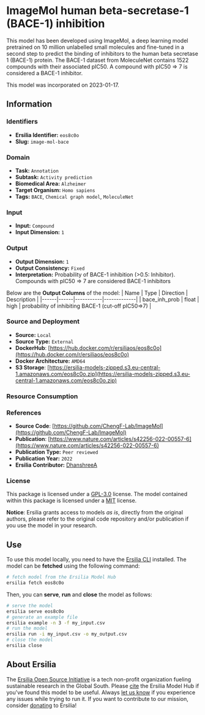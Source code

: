 # ImageMol human beta-secretase-1 (BACE-1) inhibition

This model has been developed using ImageMol, a deep learning model pretrained on 10 million unlabelled small molecules and fine-tuned in a second step to predict the binding of inhibitors to the human beta secretase 1 (BACE-1) protein. The BACE-1 dataset from MoleculeNet contains 1522 compounds with their associated pIC50. A compound with pIC50 => 7 is considered a BACE-1 inhibitor.

This model was incorporated on 2023-01-17.

## Information
### Identifiers
- **Ersilia Identifier:** `eos8c0o`
- **Slug:** `image-mol-bace`

### Domain
- **Task:** `Annotation`
- **Subtask:** `Activity prediction`
- **Biomedical Area:** `Alzheimer`
- **Target Organism:** `Homo sapiens`
- **Tags:** `BACE`, `Chemical graph model`, `MoleculeNet`

### Input
- **Input:** `Compound`
- **Input Dimension:** `1`

### Output
- **Output Dimension:** `1`
- **Output Consistency:** `Fixed`
- **Interpretation:** Probability of BACE-1 inhibition (>0.5: Inhibitor). Compounds with pIC50 => 7 are considered BACE-1 inhibitors

Below are the **Output Columns** of the model:
| Name | Type | Direction | Description |
|------|------|-----------|-------------|
| bace_inh_prob | float | high | probability of inhibiting BACE-1 (cut-off pIC50=>7) |


### Source and Deployment
- **Source:** `Local`
- **Source Type:** `External`
- **DockerHub**: [https://hub.docker.com/r/ersiliaos/eos8c0o](https://hub.docker.com/r/ersiliaos/eos8c0o)
- **Docker Architecture:** `AMD64`
- **S3 Storage**: [https://ersilia-models-zipped.s3.eu-central-1.amazonaws.com/eos8c0o.zip](https://ersilia-models-zipped.s3.eu-central-1.amazonaws.com/eos8c0o.zip)

### Resource Consumption


### References
- **Source Code**: [https://github.com/ChengF-Lab/ImageMol](https://github.com/ChengF-Lab/ImageMol)
- **Publication**: [https://www.nature.com/articles/s42256-022-00557-6](https://www.nature.com/articles/s42256-022-00557-6)
- **Publication Type:** `Peer reviewed`
- **Publication Year:** `2022`
- **Ersilia Contributor:** [DhanshreeA](https://github.com/DhanshreeA)

### License
This package is licensed under a [GPL-3.0](https://github.com/ersilia-os/ersilia/blob/master/LICENSE) license. The model contained within this package is licensed under a [MIT](LICENSE) license.

**Notice**: Ersilia grants access to models _as is_, directly from the original authors, please refer to the original code repository and/or publication if you use the model in your research.


## Use
To use this model locally, you need to have the [Ersilia CLI](https://github.com/ersilia-os/ersilia) installed.
The model can be **fetched** using the following command:
```bash
# fetch model from the Ersilia Model Hub
ersilia fetch eos8c0o
```
Then, you can **serve**, **run** and **close** the model as follows:
```bash
# serve the model
ersilia serve eos8c0o
# generate an example file
ersilia example -n 3 -f my_input.csv
# run the model
ersilia run -i my_input.csv -o my_output.csv
# close the model
ersilia close
```

## About Ersilia
The [Ersilia Open Source Initiative](https://ersilia.io) is a tech non-profit organization fueling sustainable research in the Global South.
Please [cite](https://github.com/ersilia-os/ersilia/blob/master/CITATION.cff) the Ersilia Model Hub if you've found this model to be useful. Always [let us know](https://github.com/ersilia-os/ersilia/issues) if you experience any issues while trying to run it.
If you want to contribute to our mission, consider [donating](https://www.ersilia.io/donate) to Ersilia!
